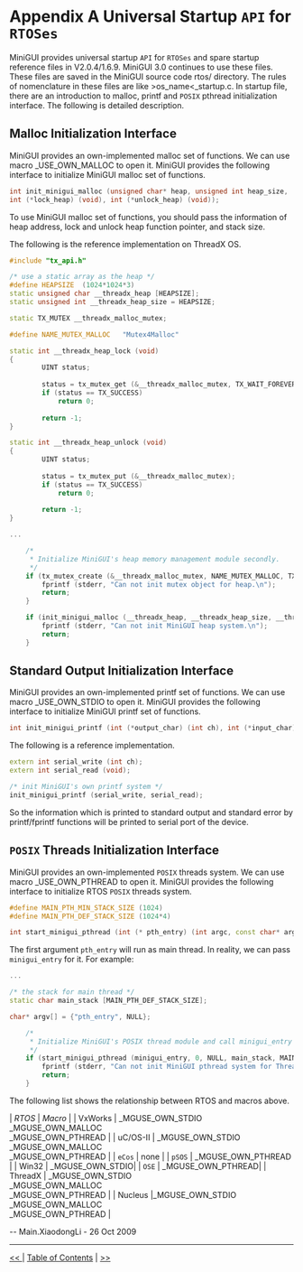 # Appendix A Universal Startup `API` for `RTOSes`

MiniGUI provides universal startup `API` for `RTOSes` and spare startup
reference files in V2.0.4/1.6.9. MiniGUI 3.0 continues to use these files. 
These files are saved in the MiniGUI source code rtos/ directory. The rules of
nomenclature in these files are like &gt;os_name&lt;_startup.c. In startup 
file, there are an introduction to malloc, printf and `POSIX` pthread
initialization interface. The following is detailed description.

## Malloc Initialization Interface

MiniGUI provides an own-implemented malloc set of functions. We can use macro
_USE_OWN_MALLOC to open it. MiniGUI provides the following interface to
initialize MiniGUI malloc set of functions.

```cpp
int init_minigui_malloc (unsigned char* heap, unsigned int heap_size, 
int (*lock_heap) (void), int (*unlock_heap) (void));
```

To use MiniGUI malloc set of functions, you should pass the information of heap
address, lock and unlock heap function pointer, and stack size.

The following is the reference implementation on ThreadX OS.
```cpp
#include "tx_api.h"

/* use a static array as the heap */
#define HEAPSIZE  (1024*1024*3)
static unsigned char __threadx_heap [HEAPSIZE];
static unsigned int __threadx_heap_size = HEAPSIZE;

static TX_MUTEX __threadx_malloc_mutex;

#define NAME_MUTEX_MALLOC   "Mutex4Malloc"

static int __threadx_heap_lock (void)
{
        UINT status;
        
        status = tx_mutex_get (&__threadx_malloc_mutex, TX_WAIT_FOREVER);
        if (status == TX_SUCCESS)
            return 0;
        
        return -1;
}

static int __threadx_heap_unlock (void)
{
        UINT status;
        
        status = tx_mutex_put (&__threadx_malloc_mutex);
        if (status == TX_SUCCESS)
            return 0;
        
        return -1;
}

...

    /*
     * Initialize MiniGUI's heap memory management module secondly.
     */
    if (tx_mutex_create (&__threadx_malloc_mutex, NAME_MUTEX_MALLOC, TX_NO_INHERIT) = TX_SUCCESS) {
        fprintf (stderr, "Can not init mutex object for heap.\n");
        return;
    }

    if (init_minigui_malloc (__threadx_heap, __threadx_heap_size, __threadx_heap_lock, __threadx_heap_unlock)) {
        fprintf (stderr, "Can not init MiniGUI heap system.\n");
        return;
    }

```

## Standard Output Initialization Interface

MiniGUI provides an own-implemented printf set of functions. We can use macro
_USE_OWN_STDIO to open it. MiniGUI provides the following interface to
initialize MiniGUI printf set of functions.

```cpp
int init_minigui_printf (int (*output_char) (int ch), int (*input_char) (void));
```

The following is a reference implementation.
```cpp
extern int serial_write (int ch);
extern int serial_read (void);

/* init MiniGUI's own printf system */
init_minigui_printf (serial_write, serial_read);
```

So the information which is printed to standard output and standard error by
printf/fprintf functions will be printed to serial port of the device.

## `POSIX` Threads Initialization Interface

MiniGUI provides an own-implemented `POSIX` threads system. We can use macro
_USE_OWN_PTHREAD to open it. MiniGUI provides the following interface to
initialize RTOS `POSIX` threads system.
```cpp
#define MAIN_PTH_MIN_STACK_SIZE (1024)
#define MAIN_PTH_DEF_STACK_SIZE (1024*4)

int start_minigui_pthread (int (* pth_entry) (int argc, const char* argv []), int argc, const char* argv[], char* stack_base, unsigned int stack_size);
```

The first argument `pth_entry` will run as main thread. In reality, we can pass
`minigui_entry` for it. For example:

```cpp
...

/* the stack for main thread */
static char main_stack [MAIN_PTH_DEF_STACK_SIZE];

char* argv[] = {"pth_entry", NULL};

    /*
     * Initialize MiniGUI's POSIX thread module and call minigui_entry thirdly.
     */
    if (start_minigui_pthread (minigui_entry, 0, NULL, main_stack, MAIN_PTH_DEF_STACK_SIZE)) {
        fprintf (stderr, "Can not init MiniGUI pthread system for ThreadX.\n");
        return;
    }
```

The following list shows the relationship between RTOS and macros above.


| *RTOS* | *Macro* |
| VxWorks | _MGUSE_OWN_STDIO <br/> _MGUSE_OWN_MALLOC <br/> _MGUSE_OWN_PTHREAD |
| uC/OS-II | _MGUSE_OWN_STDIO <br/> _MGUSE_OWN_MALLOC <br> _MGUSE_OWN_PTHREAD |
| `eCos` | none |
| `pSOS` | _MGUSE_OWN_PTHREAD |
| Win32 | _MGUSE_OWN_STDIO|
| `OSE` | _MGUSE_OWN_PTHREAD|
| ThreadX | _MGUSE_OWN_STDIO <br/> _MGUSE_OWN_MALLOC <br/> _MGUSE_OWN_PTHREAD |
| Nucleus |_MGUSE_OWN_STDIO <br/> _MGUSE_OWN_MALLOC <br/> _MGUSE_OWN_PTHREAD |


-- Main.XiaodongLi - 26 Oct 2009

----

[&lt;&lt; ](MiniGUIProgGuidePart.md) |
[Table of Contents](README.md) |
[ &gt;&gt;](MiniGUIProgGuidePart.md)

[Release Notes for MiniGUI 3.2]: /supplementary-docs/Release-Notes-for-MiniGUI-3.2.md
[Release Notes for MiniGUI 4.0]: /supplementary-docs/Release-Notes-for-MiniGUI-4.0.md
[Showing Text in Complex or Mixed Scripts]: /supplementary-docs/Showing-Text-in-Complex-or-Mixed-Scripts.md
[Supporting and Using Extra Input Messages]: /supplementary-docs/Supporting-and-Using-Extra-Input-Messages.md
[Using CommLCD NEWGAL Engine and Comm IAL Engine]: /supplementary-docs/Using-CommLCD-NEWGAL-Engine-and-Comm-IAL-Engine.md
[Using Enhanced Font Interfaces]: /supplementary-docs/Using-Enhanced-Font-Interfaces.md
[Using Images and Fonts on System without File System]: /supplementary-docs/Using-Images-and-Fonts-on-System-without-File-System.md
[Using SyncUpdateDC to Reduce Screen Flicker]: /supplementary-docs/Using-SyncUpdateDC-to-Reduce-Screen-Flicker.md
[Writing DRI Engine Driver for Your GPU]: /supplementary-docs/Writing-DRI-Engine-Driver-for-Your-GPU.md
[Writing MiniGUI Apps for 64-bit Platforms]: /supplementary-docs/Writing-MiniGUI-Apps-for-64-bit-Platforms.md

[Quick Start]: /user-manual/MiniGUIUserManualQuickStart.md
[Building MiniGUI]: /user-manual/MiniGUIUserManualBuildingMiniGUI.md
[Compile-time Configuration]: /user-manual/MiniGUIUserManualCompiletimeConfiguration.md
[Runtime Configuration]: /user-manual/MiniGUIUserManualRuntimeConfiguration.md
[Tools]: /user-manual/MiniGUIUserManualTools.md
[Feature List]: /user-manual/MiniGUIUserManualFeatureList.md

[MiniGUI Overview]: /MiniGUI-Overview.md
[MiniGUI User Manual]: /user-manual/README.md
[MiniGUI Programming Guide]: /programming-guide/README.md
[MiniGUI Porting Guide]: /porting-guide/README.md
[MiniGUI Supplementary Documents]: /supplementary-docs/README.md
[MiniGUI API Reference Manuals]: /api-reference/README.md

[MiniGUI Official Website]: http://www.minigui.com
[Beijing FMSoft Technologies Co., Ltd.]: https://www.fmsoft.cn
[FMSoft Technologies]: https://www.fmsoft.cn
[HarfBuzz]: https://www.freedesktop.org/wiki/Software/HarfBuzz/
